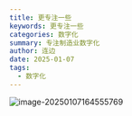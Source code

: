 ```yaml
---
title: 更专注一些
keywords: 更专注一些
categories: 数字化
summary: 专注制造业数字化
author: 连边
date: 2025-01-07
tags:
  - 数字化
---
```


![image-20250107164555769](https://mkstatic.lianbian.net/202501071645323.png)